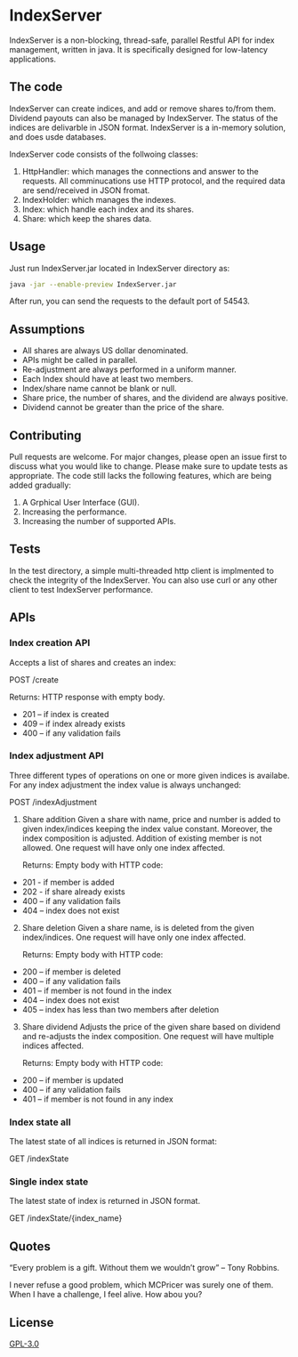 # IndexServer
IndexServer is a non-blocking, thread-safe, parallel Restful API for index management, written in java. It is specifically designed for low-latency applications.


## The code
IndexServer can create indices, and add or remove shares to/from them. Dividend payouts can also be managed by IndexServer.
The status of the indices are delivarble in JSON format. IndexServer is a in-memory solution, and does usde databases.

IndexServer code consists of the follwoing classes:
1.	HttpHandler: which manages the connections and answer to the requests. All comminucations use HTTP protocol, and the required data are send/received in JSON fromat.
2.	IndexHolder: which manages the indexes.
3.	Index: which handle each index and its shares.
4.	Share: which keep the shares data.


## Usage
Just run IndexServer.jar located in IndexServer directory as:

```bash
java -jar --enable-preview IndexServer.jar
```

After run, you can send the requests to the default port of 54543.



## Assumptions
* All shares are always US dollar denominated.
* APIs might be called in parallel.
* Re-adjustment are always performed in a uniform manner.
* Each Index should have at least two members.
* Index/share name cannot be blank or null.
* Share price, the number of shares, and the dividend are always positive.
* Dividend cannot be greater than the price of the share.


## Contributing
Pull requests are welcome. For major changes, please open an issue first to discuss what you would like to change.
Please make sure to update tests as appropriate.
The code still lacks the following features, which are being added gradually:

1.	A Grphical User Interface (GUI).
2.	Increasing the performance.
3.	Increasing the number of supported APIs.


## Tests
In the test directory, a simple multi-threaded http client is implmented to check the integrity of the IndexServer. You can also use curl or any other client to test IndexServer performance.


## APIs
### Index creation API
Accepts a list of shares and creates an index:

POST /create

Returns: HTTP response with empty body.
* 201 – if index is created
* 409 – if index already exists
* 400 – if any validation fails


### Index adjustment API
Three different types of operations on one or more given indices is availabe. For any index adjustment the index value is always unchanged:

POST /indexAdjustment


1.	Share addition
Given a share with name, price and number is added to given index/indices keeping the index value constant. Moreover, the index composition is adjusted. Addition of existing member is not allowed. One request will have only one index affected.

	Returns: Empty body with HTTP code:
* 201 - if member is added
* 202 - if share already exists
* 400 – if any validation fails
* 404 – index does not exist


2.	Share deletion
Given a share name, is is deleted from the given index/indices. One request will have only one index affected.

	Returns: Empty body with HTTP code:
* 200 – if member is deleted
* 400 – if any validation fails
* 401 – if member is not found in the index
* 404 – index does not exist
* 405 – index has less than two members after deletion


3.	Share dividend
Adjusts the price of the given share based on dividend and re-adjusts the index composition. One request will have multiple indices affected.

	Returns: Empty body with HTTP code:
* 200 – if member is updated
* 400 – if any validation fails
* 401 – if member is not found in any index


### Index state all
The latest state of all indices is returned in JSON format:

GET /indexState


### Single index state
The latest state of index is returned in JSON format.

GET /indexState/{index_name}


## Quotes
“Every problem is a gift. Without them we wouldn’t grow” – Tony Robbins.

I never refuse a good problem, which MCPricer was surely one of them. When I have a challenge, I feel alive. How abou you?
 
  
## License
[GPL-3.0](https://www.gnu.org/licenses/gpl-3.0.en.html)
